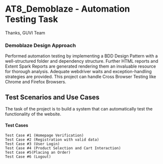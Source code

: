 # AT8_Demoblaze - Automation Testing Task
Thanks, GUVI Team

### Demoblaze Design Approach 
Performed automation testing by implementing a BDD Design Pattern with a well-structured folder and dependency structure. Further HTML reports and Extent Spark Reports are generated rendering them an invaluable resource for thorough analysis. Adequate webdriver waits and exception-handling strategies are provided. This project can handle Cross Browser Testing like Chrome and Firefox Browsers. 

## Test Scenarios and Use Cases
The task of the project is to build a system that can automatically test the functionality of the website. 
#### Test Cases
```
Test Case #1 (Homepage Verification)
Test Case #2 (Registration with valid data)
Test Case #3 (User Login)
Test Case #4 (Product Selection and Cart Interaction)
Test Case #5(Placing an Order)
Test Case #6 (Logout)
```
